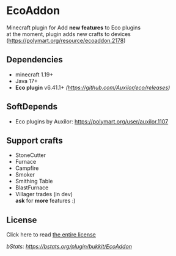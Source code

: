 # EcoAddon

Minecraft plugin for Add **new features** to Eco plugins
<br>at the moment, plugin adds new crafts to devices
(https://polymart.org/resource/ecoaddon.2178)

## Dependencies

- minecraft 1.19+
- Java 17+
- **Eco plugin** v6.41.1+ _(https://github.com/Auxilor/eco/releases)_

## SoftDepends

- Eco plugins by Auxilor: https://polymart.org/user/auxilor.1107

## Support crafts

- StoneCutter
- Furnace
- Campfire
- Smoker
- Smithing Table
- BlastFurnace
- Villager trades (in dev)
  <br> **ask** for **more** features :)

## License

Click here to read [the entire license](https://github.com/mani1232/EcoAddon/blob/master/LICENSE)

_bStats: https://bstats.org/plugin/bukkit/EcoAddon_

